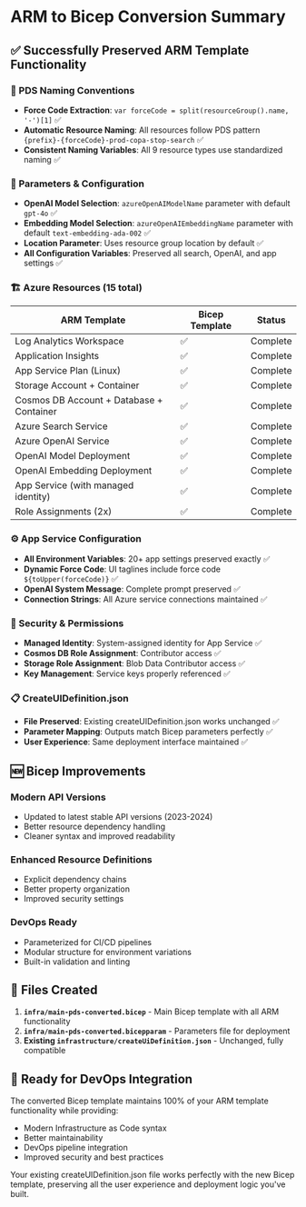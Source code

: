 # ARM to Bicep Conversion Summary

## ✅ Successfully Preserved ARM Template Functionality

### **🎯 PDS Naming Conventions**
- **Force Code Extraction**: `var forceCode = split(resourceGroup().name, '-')[1]` ✅
- **Automatic Resource Naming**: All resources follow PDS pattern `{prefix}-{forceCode}-prod-copa-stop-search` ✅
- **Consistent Naming Variables**: All 9 resource types use standardized naming ✅

### **🔧 Parameters & Configuration**
- **OpenAI Model Selection**: `azureOpenAIModelName` parameter with default `gpt-4o` ✅
- **Embedding Model Selection**: `azureOpenAIEmbeddingName` parameter with default `text-embedding-ada-002` ✅
- **Location Parameter**: Uses resource group location by default ✅
- **All Configuration Variables**: Preserved all search, OpenAI, and app settings ✅

### **🏗️ Azure Resources (15 total)**
| ARM Template | Bicep Template | Status |
|--------------|----------------|---------|
| Log Analytics Workspace | ✅ | Complete |
| Application Insights | ✅ | Complete |
| App Service Plan (Linux) | ✅ | Complete |
| Storage Account + Container | ✅ | Complete |
| Cosmos DB Account + Database + Container | ✅ | Complete |
| Azure Search Service | ✅ | Complete |
| Azure OpenAI Service | ✅ | Complete |
| OpenAI Model Deployment | ✅ | Complete |
| OpenAI Embedding Deployment | ✅ | Complete |
| App Service (with managed identity) | ✅ | Complete |
| Role Assignments (2x) | ✅ | Complete |

### **⚙️ App Service Configuration**
- **All Environment Variables**: 20+ app settings preserved exactly ✅
- **Dynamic Force Code**: UI taglines include force code `${toUpper(forceCode)}` ✅
- **OpenAI System Message**: Complete prompt preserved ✅
- **Connection Strings**: All Azure service connections maintained ✅

### **🔐 Security & Permissions**
- **Managed Identity**: System-assigned identity for App Service ✅
- **Cosmos DB Role Assignment**: Contributor access ✅
- **Storage Role Assignment**: Blob Data Contributor access ✅
- **Key Management**: Service keys properly referenced ✅

### **📋 CreateUIDefinition.json**
- **File Preserved**: Existing createUIDefinition.json works unchanged ✅
- **Parameter Mapping**: Outputs match Bicep parameters perfectly ✅
- **User Experience**: Same deployment interface maintained ✅

## 🆕 Bicep Improvements

### **Modern API Versions**
- Updated to latest stable API versions (2023-2024)
- Better resource dependency handling
- Cleaner syntax and improved readability

### **Enhanced Resource Definitions**
- Explicit dependency chains
- Better property organization
- Improved security settings

### **DevOps Ready**
- Parameterized for CI/CD pipelines
- Modular structure for environment variations
- Built-in validation and linting

## 📄 Files Created

1. **`infra/main-pds-converted.bicep`** - Main Bicep template with all ARM functionality
2. **`infra/main-pds-converted.bicepparam`** - Parameters file for deployment
3. **Existing `infrastructure/createUiDefinition.json`** - Unchanged, fully compatible

## 🚀 Ready for DevOps Integration

The converted Bicep template maintains 100% of your ARM template functionality while providing:
- Modern Infrastructure as Code syntax
- Better maintainability
- DevOps pipeline integration
- Improved security and best practices

Your existing createUIDefinition.json file works perfectly with the new Bicep template, preserving all the user experience and deployment logic you've built.
